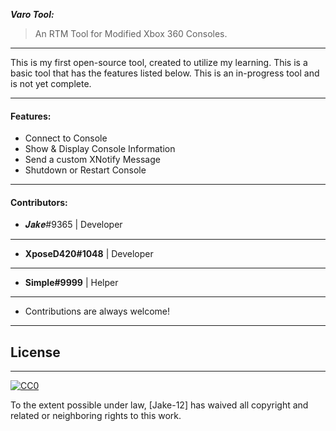 ***Varo Tool:***
> An RTM Tool for Modified Xbox 360 Consoles.
---------
This is my first open-source tool, created to utilize my learning. This is a basic tool that has the features listed below. This is an in-progress tool and is not yet complete.

-----

#### Features:
-  Connect to Console
-  Show & Display Console Information
-  Send a custom XNotify Message
-  Shutdown or Restart Console

-----

#### Contributors:

- 𝑱𝒂𝒌𝒆#9365 | Developer
---------
- **XposeD420#1048** | Developer
---------
- **Simple#9999** | Helper 
---------
- Contributions are always welcome!

-----

## License
-----
[![CC0](https://licensebuttons.net/p/zero/1.0/88x31.png)](https://creativecommons.org/publicdomain/zero/1.0/)

To the extent possible under law, [Jake-12] has waived all copyright and related or neighboring rights to this work.

